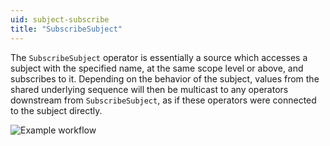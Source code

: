 ```yaml
---
uid: subject-subscribe
title: "SubscribeSubject"
---
```


The `SubscribeSubject` operator is essentially a source which accesses a subject with the specified name, at the same scope level or above, and subscribes to it. Depending on the behavior of the subject, values from the shared underlying sequence will then be multicast to any operators downstream from `SubscribeSubject`, as if these operators were connected to the subject directly.

![Example workflow](~/images/language-subject-subscribe.svg)
